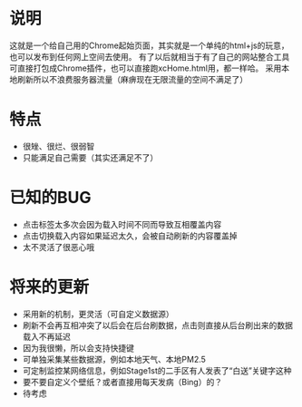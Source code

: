说明
==============================================
这就是一个给自己用的Chrome起始页面，其实就是一个单纯的html+js的玩意，也可以发布到任何网上空间去使用。
有了以后就相当于有了自己的网站整合工具
可直接打包成Chrome插件，也可以直接跑xcHome.html用，都一样哈。
采用本地刷新所以不浪费服务器流量（麻痹现在无限流量的空间不满足了）

特点
=============================================
- 很矬、很烂、很弱智
- 只能满足自己需要（其实还满足不了）

已知的BUG
=============================================
- 点击标签太多次会因为载入时间不同而导致互相覆盖内容
- 点击切换载入内容如果延迟太久，会被自动刷新的内容覆盖掉
- 太不灵活了很恶心哦


将来的更新
=============================================
- 采用新的机制，更灵活（可自定义数据源）
- 刷新不会再互相冲突了以后会在后台刷数据，点击则直接从后台刷出来的数据载入不再延迟
- 因为我很懒，所以会支持快捷键
- 可单独采集某些数据源，例如本地天气、本地PM2.5
- 可定制监控某网络信息，例如Stage1st的二手区有人发表了“白送”关键字这种
- 要不要自定义个壁纸？或者直接用每天发病（Bing）的？
- 待考虑
